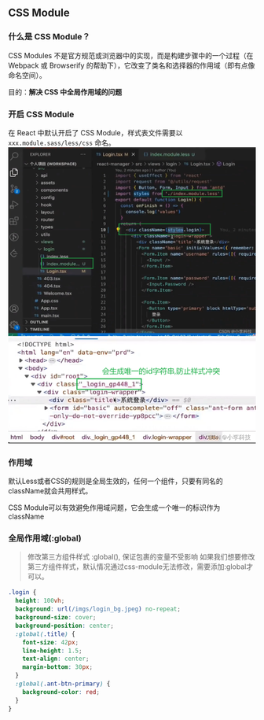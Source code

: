 ## CSS Module

### 什么是 CSS Module？

CSS Modules 不是官方规范或浏览器中的实现，而是构建步骤中的一个过程（在 Webpack 或 Browserify 的帮助下），它改变了类名和选择器的作用域（即有点像命名空间）。

目的：**解决 CSS 中全局作用域的问题**

### 开启 CSS Module

在 React 中默认开启了 CSS Module，样式表文件需要以 `xxx.module.sass/less/css` 命名。
![在这里插入图片描述](./assets/CSS-Module/8f4b14fc60d2e78868e94df1f40d8f5f.png)
![在这里插入图片描述](./assets/CSS-Module/661690edf1f969776fc8c426983c8c2e.png)

### 作用域

默认Less或者CSS的规则是全局生效的，任何一个组件，只要有同名的className就会共用样式。

CSS Module可以有效避免作用域问题，它会生成一个唯一的标识作为className

### 全局作用域(:global)
> 修改第三方组件样式
> :global(), 保证包裹的变量不受影响
如果我们想要修改第三方组件样式，默认情况通过css-module无法修改，需要添加:global才可以。

```css
.login {
  height: 100vh;
  background: url(/imgs/login_bg.jpeg) no-repeat;
  background-size: cover;
  background-position: center;
  :global(.title) {
    font-size: 42px;
    line-height: 1.5;
    text-align: center;
    margin-bottom: 30px;
  }
  :global(.ant-btn-primary) {
    background-color: red;
  }
}
```
